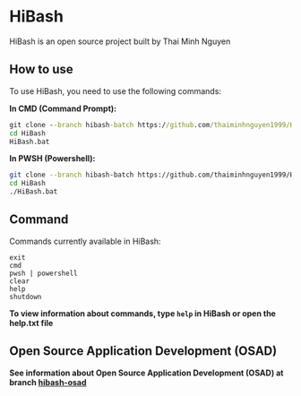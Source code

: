 # HiBash
HiBash is an open source project built by Thai Minh Nguyen

## How to use

To use HiBash, you need to use the following commands:

**In CMD (Command Prompt):**
```cmd
git clone --branch hibash-batch https://github.com/thaiminhnguyen1999/HiBash.git
cd HiBash
HiBash.bat
```

**In PWSH (Powershell):**
```sh
git clone --branch hibash-batch https://github.com/thaiminhnguyen1999/HiBash.git
cd HiBash
./HiBash.bat
```

## Command
Commands currently available in HiBash:

```
exit
cmd
pwsh | powershell
clear
help
shutdown
```

**To view information about commands, type `help` in HiBash or open the help.txt file**

## Open Source Application Development (OSAD)
**See information about Open Source Application Development (OSAD) at branch [hibash-osad](https://github.com/thaiminhnguyen1999/HiBash/tree/hibash-osad)**
